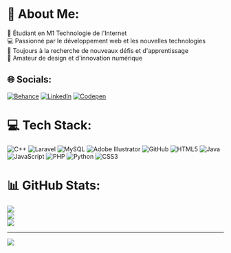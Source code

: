 # 💫 About Me:
🌟 Étudiant en M1 Technologie de l'Internet<br>💻 Passionné par le développement web et les nouvelles technologies<br>🚀 Toujours à la recherche de nouveaux défis et d'apprentissage<br>🎨 Amateur de design et d'innovation numérique


## 🌐 Socials:
[![Behance](https://img.shields.io/badge/Behance-1769ff?logo=behance&logoColor=white)](https://behance.net/neofaroux) [![LinkedIn](https://img.shields.io/badge/LinkedIn-%230077B5.svg?logo=linkedin&logoColor=white)](https://linkedin.com/in/neo-faroux-304400264) [![Codepen](https://img.shields.io/badge/Codepen-000000?style=for-the-badge&logo=codepen&logoColor=white)](https://codepen.io/Attoom) 

# 💻 Tech Stack:
![C++](https://img.shields.io/badge/c++-%2300599C.svg?style=for-the-badge&logo=c%2B%2B&logoColor=white) ![Laravel](https://img.shields.io/badge/laravel-%23FF2D20.svg?style=for-the-badge&logo=laravel&logoColor=white) ![MySQL](https://img.shields.io/badge/mysql-4479A1.svg?style=for-the-badge&logo=mysql&logoColor=white) ![Adobe Illustrator](https://img.shields.io/badge/adobe%20illustrator-%23FF9A00.svg?style=for-the-badge&logo=adobe%20illustrator&logoColor=white) ![GitHub](https://img.shields.io/badge/github-%23121011.svg?style=for-the-badge&logo=github&logoColor=white) ![HTML5](https://img.shields.io/badge/html5-%23E34F26.svg?style=for-the-badge&logo=html5&logoColor=white) ![Java](https://img.shields.io/badge/java-%23ED8B00.svg?style=for-the-badge&logo=openjdk&logoColor=white) ![JavaScript](https://img.shields.io/badge/javascript-%23323330.svg?style=for-the-badge&logo=javascript&logoColor=%23F7DF1E) ![PHP](https://img.shields.io/badge/php-%23777BB4.svg?style=for-the-badge&logo=php&logoColor=white) ![Python](https://img.shields.io/badge/python-3670A0?style=for-the-badge&logo=python&logoColor=ffdd54) ![CSS3](https://img.shields.io/badge/css3-%231572B6.svg?style=for-the-badge&logo=css3&logoColor=white)
# 📊 GitHub Stats:
![](https://github-readme-stats.vercel.app/api?username=Attom777&theme=github_dark&hide_border=false&include_all_commits=false&count_private=false)<br/>
![](https://github-readme-streak-stats.herokuapp.com/?user=Attom777&theme=github_dark&hide_border=false)<br/>
![](https://github-readme-stats.vercel.app/api/top-langs/?username=Attom777&theme=github_dark&hide_border=false&include_all_commits=false&count_private=false&layout=compact)

---
[![](https://visitcount.itsvg.in/api?id=Attom777&icon=0&color=6)](https://visitcount.itsvg.in)

<!-- Proudly created with GPRM ( https://gprm.itsvg.in ) -->
